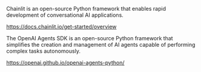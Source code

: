 Chainlit is an open-source Python framework that enables rapid development of conversational AI applications.

https://docs.chainlit.io/get-started/overview

The OpenAI Agents SDK is an open-source Python framework that simplifies the creation and management of AI agents capable of performing complex tasks autonomously. 

https://openai.github.io/openai-agents-python/
